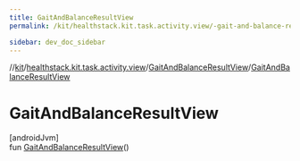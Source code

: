 ```yaml
---
title: GaitAndBalanceResultView
permalink: /kit/healthstack.kit.task.activity.view/-gait-and-balance-result-view/-gait-and-balance-result-view.html

sidebar: dev_doc_sidebar
---
```

//[kit](../../../kit.html)/[healthstack.kit.task.activity.view](../index.html)/[GaitAndBalanceResultView](index.html)/[GaitAndBalanceResultView](-gait-and-balance-result-view.html)



# GaitAndBalanceResultView



[androidJvm]\
fun [GaitAndBalanceResultView](-gait-and-balance-result-view.html)()




